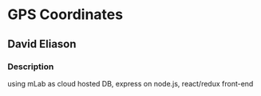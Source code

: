 # GPS Coordinates
## David Eliason
### Description
using mLab as cloud hosted DB, express on node.js, react/redux front-end